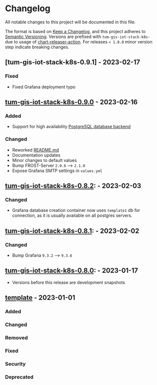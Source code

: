 # Changelog

All notable changes to this project will be documented in this file.

The format is based on [Keep a Changelog](https://keepachangelog.com/en/1.0.0/),
and this project adheres to [Semantic Versioning](https://semver.org/spec/v2.0.0.html).
Versions are prefixed with `tum-gis-iot-stack-k8s-` due to usage of
[chart-releaser-action](https://github.com/helm/chart-releaser-action).
For releases `< 1.0.0` minor version step indicate breaking changes.

## [tum-gis-iot-stack-k8s-0.9.1] - 2023-02-17

### Fixed

- Fixed Grafana deployment typo

## [tum-gis-iot-stack-k8s-0.9.0] - 2023-02-16

### Added

- Support for high availability
  [PostgreSQL database backend](https://artifacthub.io/packages/helm/bitnami/postgresql-ha)

### Changed

- Reworked [README.md](README.md)
- Documentation updates
- Minor changes to default values
- Bump FROST-Server `2.0.6` --> `2.1.0`
- Expose Grafana SMTP settings in `values.yml`

## [tum-gis-iot-stack-k8s-0.8.2]: - 2023-02-03

### Changed

- Grafana database creation container now uses `template1` db for connection,
  as it is usually available on all postgres servers.

## [tum-gis-iot-stack-k8s-0.8.1]: - 2023-02-02

### Changed

- Bump Grafana `9.3.2` --> `9.3.6`

## [tum-gis-iot-stack-k8s-0.8.0]: - 2023-01-17

- Versions before this release are development snapshots

## [template] - 2023-01-01

### Added

### Changed

### Removed

### Fixed

### Security

### Deprecated

[template]: https://keepachangelog.com/en/1.0.0/
[tum-gis-iot-stack-k8s-0.8.0]: https://github.com/tum-gis/tum-gis-iot-stack-k8s/compare/tum-gis-iot-stack-k8s-0.1.1...tum-gis-iot-stack-k8s-0.8.0
[tum-gis-iot-stack-k8s-0.8.1]: https://github.com/tum-gis/tum-gis-iot-stack-k8s/compare/tum-gis-iot-stack-k8s-0.8.0...tum-gis-iot-stack-k8s-0.8.1
[tum-gis-iot-stack-k8s-0.8.2]: https://github.com/tum-gis/tum-gis-iot-stack-k8s/compare/tum-gis-iot-stack-k8s-0.8.1...tum-gis-iot-stack-k8s-0.8.2
[tum-gis-iot-stack-k8s-0.9.0]: https://github.com/tum-gis/tum-gis-iot-stack-k8s/compare/tum-gis-iot-stack-k8s-0.8.2...tum-gis-iot-stack-k8s-0.9.0
[tum-gis-iot-stack-k8s-0.9.0]: https://github.com/tum-gis/tum-gis-iot-stack-k8s/compare/tum-gis-iot-stack-k8s-0.9.0...tum-gis-iot-stack-k8s-0.9.1
